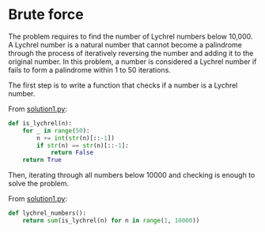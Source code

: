 # Brute force

The problem requires to find the number of Lychrel numbers below 10,000.
A Lychrel number is a natural number that cannot become a palindrome through the process of iteratively reversing the number and adding it to the original number.
In this problem, a number is considered a Lychrel number if fails to form a palindrome within 1 to 50 iterations.

The first step is to write a function that checks if a number is a Lychrel number.

From [solution1.py](https://github.com/TurtleSmoke/Project-Euler/blob/main/problems/problem_0055/solution1.py):

```python
def is_lychrel(n):
    for _ in range(50):
        n += int(str(n)[::-1])
        if str(n) == str(n)[::-1]:
            return False
    return True
```

Then, iterating through all numbers below 10000 and checking is enough to solve the problem.

From [solution1.py](https://github.com/TurtleSmoke/Project-Euler/blob/main/problems/problem_0055/solution1.py):

```python
def lychrel_numbers():
    return sum(is_lychrel(n) for n in range(1, 10000))
```
